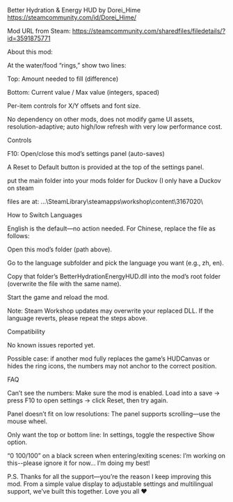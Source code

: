 Better Hydration & Energy HUD
by Dorei_Hime
https://steamcommunity.com/id/Dorei_Hime/

Mod URL from Steam:
https://steamcommunity.com/sharedfiles/filedetails/?id=3591875771


About this mod:


At the water/food “rings,” show two lines:

Top: Amount needed to fill (difference)

Bottom: Current value / Max value (integers, spaced)

Per-item controls for X/Y offsets and font size.


No dependency on other mods, does not modify game UI assets, resolution-adaptive; auto high/low refresh with very low performance cost.


Controls

F10: Open/close this mod’s settings panel (auto-saves)

A Reset to Default button is provided at the top of the settings panel.

put the main folder into your mods folder for Duckov (I only have a Duckov on steam 

files are at: ...\SteamLibrary\steamapps\workshop\content\3167020\


How to Switch Languages

English is the default—no action needed. For Chinese, replace the file as follows:

Open this mod’s folder (path above).

Go to the language subfolder and pick the language you want (e.g., zh, en).

Copy that folder’s BetterHydrationEnergyHUD.dll into the mod’s root folder (overwrite the file with the same name).

Start the game and reload the mod.


Note: Steam Workshop updates may overwrite your replaced DLL. If the language reverts, please repeat the steps above.

Compatibility

No known issues reported yet.

Possible case: if another mod fully replaces the game’s HUDCanvas or hides the ring icons, the numbers may not anchor to the correct position.


FAQ

Can’t see the numbers: Make sure the mod is enabled. Load into a save → press F10 to open settings → click Reset, then try again.

Panel doesn’t fit on low resolutions: The panel supports scrolling—use the mouse wheel.

Only want the top or bottom line: In settings, toggle the respective Show option.

“0 100/100” on a black screen when entering/exiting scenes: I’m working on this--please ignore it for now… I’m doing my best!


P.S. Thanks for all the support—you’re the reason I keep improving this mod. From a simple value display to adjustable settings and multilingual support, we’ve built this together. Love you all ♥
